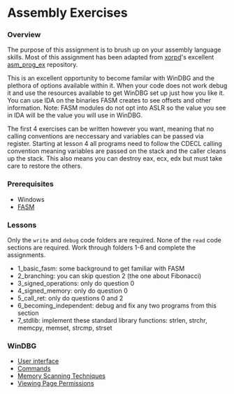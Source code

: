 # Assembly Exercises

### Overview
The purpose of this assignment is to brush up on your assembly language skills. Most of this assignment has been adapted from [xorpd](https://github.com/xorpd)'s excellent [asm_prog_ex](https://github.com/xorpd/asm_prog_ex) repository.

This is an excellent opportunity to become familar with WinDBG and the plethora of options available within it. When your code does not work debug it and use the resources available to get WinDBG set up just how you like it. You can use IDA on the binaries FASM creates to see offsets and other information. Note: FASM modules do not opt into ASLR so the value you see in IDA will be the value you will use in WinDBG. 

The first 4 exercises can be written however you want, meaning that no calling conventions are neccessary and variables can be passed via register. Starting at lesson 4 all programs need to follow the CDECL calling convention meaning variables are passed on the stack and the caller cleans up the stack. This also means you can destroy eax, ecx, edx but must take care to restore the others.

### Prerequisites
* Windows
* [FASM](http://www.flatassembler.net/fasmw17121.zip) 

### Lessons
Only the `write` and `debug` code folders are required. None of the `read` code sections are required. Work through folders 1-6 and complete the assignments.

* 1_basic_fasm: some background to get familiar with FASM
* 2_branching: you can skip question 2 (the one about Fibonacci)
* 3_signed_operations: only do question 0
* 4_signed_memory: only do question 0
* 5_call_ret: only do questions 0 and 2
* 6_becoming_independent: debug and fix any two programs from this section
* 7_stdlib: implement these standard library functions: strlen, strchr, memcpy, memset, strcmp, strset

### WinDBG
* [User interface](http://sandsprite.com/blogs/index.php?uid=7&pid=51)
* [Commands](http://briolidz.wordpress.com/2013/11/17/windbg-some-debugging-commands/)
* [Memory Scanning Techniques](http://blogs.msdn.com/b/dsnotes/archive/2012/02/21/windbg-search-for-a-string.aspx)
* [Viewing Page Permissions](http://msdn.microsoft.com/en-us/library/windows/hardware/ff561519%28v=vs.85%29.aspx)
